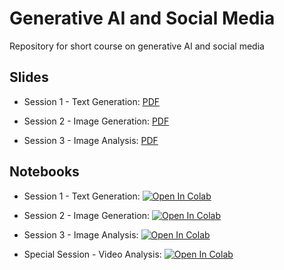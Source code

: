 # Generative AI and Social Media
Repository for short course on generative AI and social media

## Slides

- Session 1 - Text Generation: [PDF](https://github.com/zlisto/social_media_genAI/blob/main/slides/Lecture_01_Text_Generation.pdf)

- Session 2 - Image Generation: [PDF](https://github.com/zlisto/social_media_genAI/blob/main/slides/Lecture_02_Image_Generation.pdf)

- Session 3 - Image Analysis: [PDF](https://github.com/zlisto/social_media_genAI/blob/main/slides/Lecture_03_Image_Analysis.pdf)


## Notebooks
- Session 1 - Text Generation: [![Open In Colab](https://colab.research.google.com/assets/colab-badge.svg)](https://colab.research.google.com/github/zlisto/social_media_genAI/blob/main/main/Lecture_01_Text_Generation.ipynb)

- Session 2 - Image Generation: [![Open In Colab](https://colab.research.google.com/assets/colab-badge.svg)](https://colab.research.google.com/github/zlisto/social_media_genAI/blob/main/main/Lecture_02_Image_Generation.ipynb)

- Session 3 - Image Analysis: [![Open In Colab](https://colab.research.google.com/assets/colab-badge.svg)](https://colab.research.google.com/github/zlisto/social_media_genAI/blob/main/main/Lecture_03_Image_Analysis.ipynb)

- Special Session - Video Analysis: [![Open In Colab](https://colab.research.google.com/assets/colab-badge.svg)](https://colab.research.google.com/github/zlisto/social_media_genAI/blob/main/main/AI_Video_Analysis.ipynb)
























